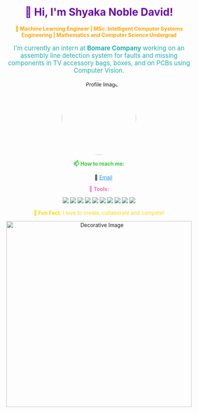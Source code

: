 <h1 align="center" style="color: #6A0DAD;">👋 Hi, I'm Shyaka Noble David!</h1>

<p align="center" style="color: #FFA500;">
  <strong>🌟 Machine Learning Engineer | MSc. Intelligent Computer Systems Engineering | Mathematics and Computer Science Undergrad</strong>
</p>

<p align="center" style="font-size: 1.2em; color: #20B2AA;">
  I'm currently an intern at <strong>Bomare Company</strong> working on an assembly line detection system for faults and missing components in TV accessory bags, boxes, and on PCBs using Computer Vision.
</p>

<p align="center">
  <img src="https://drive.google.com/file/d/1Jet_Q8vMI3WZg18cfzcRi4e8P5h-4glz/view?usp=drive_link" alt="Profile Image" width="200" style="border-radius: 50%;"/>
</p>

<p align="center" style="color: #32CD32;">
  <strong>📫 How to reach me:</strong>
</p>
<ul align="center" style="list-style-type: none;">
  <li>📧 <a href="mailto:shyakanobledavid18@gmail.com" style="color: #1E90FF;">Email</a></li>
</ul>

<p align="center" style="color: #FF69B4;">
  <strong>🚀 Tools:</strong>
</p>
<p align="center">
  <img src="https://img.shields.io/badge/Python-3776AB?style=for-the-badge&logo=python&logoColor=white"/>
  <img src="https://img.shields.io/badge/Java-007396?style=for-the-badge&logo=java&logoColor=white"/>
  <img src="https://img.shields.io/badge/TensorFlow-FF6F00?style=for-the-badge&logo=tensorflow&logoColor=white"/>
  <img src="https://img.shields.io/badge/Keras-D00000?style=for-the-badge&logo=keras&logoColor=white"/>
  <img src="https://img.shields.io/badge/PyTorch-EE4C2C?style=for-the-badge&logo=pytorch&logoColor=white"/>
  <img src="https://img.shields.io/badge/FastAPI-009688?style=for-the-badge&logo=fastapi&logoColor=white"/>
  <img src="https://img.shields.io/badge/MongoDB-47A248?style=for-the-badge&logo=mongodb&logoColor=white"/>
  <img src="https://img.shields.io/badge/Firebase-FFCA28?style=for-the-badge&logo=firebase&logoColor=white"/>
  <img src="https://img.shields.io/badge/Git-F05032?style=for-the-badge&logo=git&logoColor=white"/>
  <img src="https://img.shields.io/badge/GitHub-181717?style=for-the-badge&logo=github&logoColor=white"/>
</p>

<p align="center" style="color: #FFD700;">
  <strong>💬 Fun Fact:</strong> I love to create, collaborate and compete!
</p>

<p align="center">
  <img src="https://user-images.githubusercontent.com/XXXXXX/XXXXXX.png" alt="Decorative Image" width="500"/>
</p>
